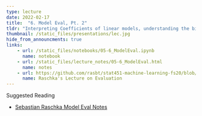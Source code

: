 ```yaml
---
type: lecture
date: 2022-02-17
title:  "6. Model Eval, Pt. 2"
tldr: "Interpreting Coefficients of linear models, understanding the bias/variance tradeoff in code"
thumbnail: /static_files/presentations/lec.jpg
hide_from_announcments: true
links: 
    - url: /static_files/notebooks/05-6_ModelEval.ipynb
      name: notebook
    - url: /static_files/lecture_notes/05-6_ModelEval.html
      name: notes
    - url: https://github.com/rasbt/stat451-machine-learning-fs20/blob/master/L09/09-eval2-ci__slides.pdf
      name: Raschka's Lecture on Evaluation
---
```


Suggested Reading
- [Sebastian Raschka Model Eval Notes](https://github.com/rasbt/stat451-machine-learning-fs20/blob/master/L09/09-eval2-ci__notes.pdf)